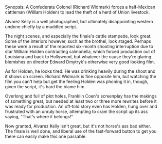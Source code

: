Synopsis: A Confederate Colonel (Richard Widmark) forces a half-Mexican cattleman (William Holden) to lead the theft of a herd of Union livestock.

Alvarez Kelly is a well photographed, but ultimately disappointing western undone chiefly by a muddled script.

The night scenes, and especially the finale's cattle stampede, look great. Some of the interiors however, such as the brothel, look staged. Perhaps these were a result of the reported six-month shooting interruption due to star William Holden contracting salmonella, which forced production out of Louisiana and back to Hollywood, but whatever the cause they're glaring blemishes on director Edward Dmytryk's otherwise very good looking film.

As for Holden, he looks tired. He was drinking heavily during the shoot and it shows on screen. Richard Widmark is fine opposite him, but watching the film you can't help but get the feeling Holden was phoning it in, though, given the script, it's hard the blame him.

Overlong and full of plot holes, Franklin Coen's screenplay has the makings of something great, but needed at least two or three more rewrites before it was ready for production. An oft-told story even has Holden, hung over and frustrated with an unruly horse, attempting to cram the script up its ass saying, "That's where it belongs!"

Now granted, Alvarez Kelly isn't great, but it's not horse's ass bad either. The finale is well done, and liberal use of the fast-forward button to get you there can easily make this one passable.